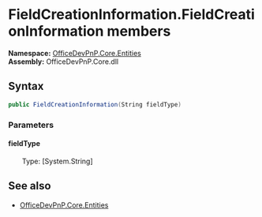 # FieldCreationInformation.FieldCreationInformation members 
**Namespace:** [OfficeDevPnP.Core.Entities](OfficeDevPnP.Core.Entities.md)  
**Assembly:** OfficeDevPnP.Core.dll  
## Syntax
```C#
public FieldCreationInformation(String fieldType)
```
### Parameters
#### fieldType
&emsp;&emsp;Type: [System.String] 
#### 
## See also
- [OfficeDevPnP.Core.Entities](OfficeDevPnP.Core.Entities.md)
